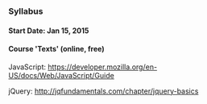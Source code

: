 ### Syllabus

#### **Start Date**: Jan 15, 2015

#### **Course 'Texts'** (online, free)

JavaScript: https://developer.mozilla.org/en-US/docs/Web/JavaScript/Guide

jQuery: http://jqfundamentals.com/chapter/jquery-basics
